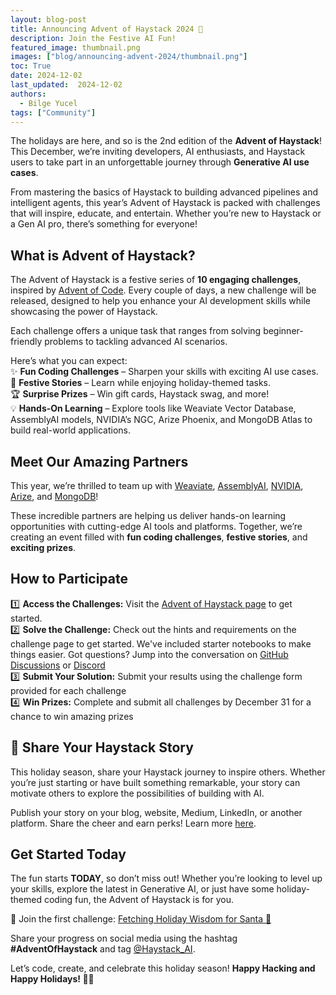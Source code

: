 ```yaml
---
layout: blog-post
title: Announcing Advent of Haystack 2024 🎄
description: Join the Festive AI Fun!
featured_image: thumbnail.png
images: ["blog/announcing-advent-2024/thumbnail.png"]
toc: True
date: 2024-12-02
last_updated:  2024-12-02
authors:
  - Bilge Yucel
tags: ["Community"]
---	
```

The holidays are here, and so is the 2nd edition of the **Advent of Haystack**! This December, we’re inviting developers, AI enthusiasts, and Haystack users to take part in an unforgettable journey through **Generative AI use cases**.  

From mastering the basics of Haystack to building advanced pipelines and intelligent agents, this year’s Advent of Haystack is packed with challenges that will inspire, educate, and entertain. Whether you’re new to Haystack or a Gen AI pro, there’s something for everyone!

## What is Advent of Haystack?

The Advent of Haystack is a festive series of **10 engaging challenges**, inspired by [Advent of Code](https://adventofcode.com/). Every couple of days, a new challenge will be released, designed to help you enhance your AI development skills while showcasing the power of Haystack. 

Each challenge offers a unique task that ranges from solving beginner-friendly problems to tackling advanced AI scenarios. 

Here’s what you can expect:  
✨ **Fun Coding Challenges** – Sharpen your skills with exciting AI use cases.  
📖 **Festive Stories** – Learn while enjoying holiday-themed tasks.  
🏆 **Surprise Prizes** – Win gift cards, Haystack swag, and more!  
💡 **Hands-On Learning** – Explore tools like Weaviate Vector Database, AssemblyAI models, NVIDIA’s NGC, Arize Phoenix, and MongoDB Atlas to build real-world applications. 

## Meet Our Amazing Partners  

This year, we’re thrilled to team up with [Weaviate](https://weaviate.io/), [AssemblyAI](https://www.assemblyai.com/), [NVIDIA](https://www.nvidia.com/en-us/ai/), [Arize](https://arize.com/), and [MongoDB](https://www.mongodb.com/)!  

These incredible partners are helping us deliver hands-on learning opportunities with cutting-edge AI tools and platforms. Together, we’re creating an event filled with **fun coding challenges**, **festive stories**, and **exciting prizes**.  

## How to Participate

1️⃣  **Access the Challenges:** Visit the [Advent of Haystack page](https://haystack.deepset.ai/advent-of-haystack) to get started.  
2️⃣  **Solve the Challenge:** Check out the hints and requirements on the challenge page to get started. We've included starter notebooks to make things easier. Got questions? Jump into the conversation on [GitHub Discussions](https://github.com/deepset-ai/haystack/discussions/8579) or [Discord](https://discord.gg/Dr63fr9NDS)    
3️⃣  **Submit Your Solution:** Submit your results using the challenge form provided for each challenge    
4️⃣  **Win Prizes:** Complete and submit all challenges by December 31 for a chance to win amazing prizes  

## 🫶 Share Your Haystack Story

This holiday season, share your Haystack journey to inspire others. Whether you’re just starting or have built something remarkable, your story can motivate others to explore the possibilities of building with AI.  

Publish your story on your blog, website, Medium, LinkedIn, or another platform. Share the cheer and earn perks! Learn more [here](https://forms.gle/UMtRDKMq9tVCMuds5).

## Get Started Today 

The fun starts **TODAY**, so don’t miss out! Whether you’re looking to level up your skills, explore the latest in Generative AI, or just have some holiday-themed coding fun, the Advent of Haystack is for you. 

💙 Join the first challenge: [Fetching Holiday Wisdom for Santa 📖](https://haystack.deepset.ai/advent-of-haystack/day-1) 

Share your progress on social media using the hashtag **#AdventOfHaystack** and tag [@Haystack_AI](https://x.com/Haystack_AI).  

Let’s code, create, and celebrate this holiday season! **Happy Hacking and Happy Holidays! 🎄✨**    